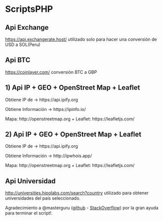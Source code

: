 # ScriptsPHP

## Api Exchange 
https://api.exchangerate.host/ utilizado solo para hacer una conversión de USD a SOL(Peru)

## Api BTC 
https://coinlayer.com/ conversión BTC a GBP

## 1) Api IP + GEO + OpenStreet Map + Leaflet
<p>Obtiene IP de -> https://api.ipify.org</p>
<p>Obtiene Información -> https://ipinfo.io/</p>
<p>Mapa: http://openstreetmap.org + Leaflet: https://leafletjs.com/</p>

## 2) Api IP + GEO + OpenStreet Map + Leaflet
<p>Obtiene IP de -> https://api.ipify.org</p>
<p>Obtiene Información -> http://ipwhois.app/</p>
<p>Mapa: http://openstreetmap.org + Leaflet: https://leafletjs.com/</p>


## Api Universidad
http://universities.hipolabs.com/search?country utilizado para obtener universidades del país seleccionado.

Agradecimiento a @masterguru (<a href="https://github.com/masterguru">github</a> - <a href="https://es.stackoverflow.com/users/263200/masterguru">StackOverflow</a>) por la gran ayuda para terminar el script!.
